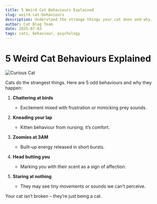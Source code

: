 ```yaml
---
title: 5 Weird Cat Behaviours Explained
slug: weird-cat-behaviours
description: Understand the strange things your cat does and why.
author: Cat Blog Team
date: 2025-07-03
tags: cats, behaviour, psychology
---
```


# 5 Weird Cat Behaviours Explained

![Curious Cat](https://placecats.com/800/401)

Cats do the strangest things. Here are 5 odd behaviours and why they happen:

1. **Chattering at birds**  
   - Excitement mixed with frustration or mimicking prey sounds.

2. **Kneading your lap**  
   - Kitten behaviour from nursing; it’s comfort.

3. **Zoomies at 3AM**  
   - Built-up energy released in short bursts.

4. **Head butting you**  
   - Marking you with their scent as a sign of affection.

5. **Staring at nothing**  
   - They may see tiny movements or sounds we can’t perceive.

Your cat isn’t broken – they’re just being a cat.
